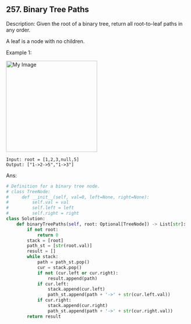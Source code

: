 ## 257. Binary Tree Paths

Description: Given the root of a binary tree, return all root-to-leaf paths in any order.

A leaf is a node with no children.

Example 1:

<img src="https://assets.leetcode.com/uploads/2021/03/12/paths-tree.jpg" alt="My Image" height="250" />

```
Input: root = [1,2,3,null,5]
Output: ["1->2->5","1->3"]
```

Ans:
```py
# Definition for a binary tree node.
# class TreeNode:
#     def __init__(self, val=0, left=None, right=None):
#         self.val = val
#         self.left = left
#         self.right = right
class Solution:
    def binaryTreePaths(self, root: Optional[TreeNode]) -> List[str]:
        if not root:
            return 0
        stack = [root] 
        path_st = [str(root.val)]
        result = []
        while stack:
            path = path_st.pop()
            cur = stack.pop()
            if not (cur.left or cur.right):
                result.append(path)
            if cur.left:
                stack.append(cur.left)
                path_st.append(path + '->' + str(cur.left.val))
            if cur.right:
                stack.append(cur.right)
                path_st.append(path + '->' + str(cur.right.val))
        return result

```